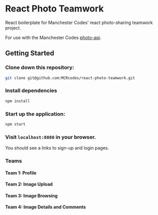 # React Photo Teamwork

React boilerplate for Manchester Codes' react photo-sharing teamwork project.

For use with the Manchester Codes [photo-api](http://mcr-codes-image-sharing-api.herokuapp.com/).

## Getting Started

### Clone down this repository:

```bash
git clone git@github.com:MCRcodes/react-photo-teamwork.git
```

### Install dependencies

```bash
npm install
```

### Start up the application:

```bash
npm start
```

### Visit `localhost:8080` in your browser.

You should see a links to sign-up and login pages.

### Teams

#### Team 1: Profile

#### Team 2: Image Upload

#### Team 3: Image Browsing

#### Team 4: Image Details and Comments